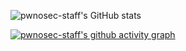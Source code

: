 ![pwnosec-staff's GitHub stats](https://github-readme-stats.vercel.app/api?username=pwnosec-staff&theme=transparent&show_icons=true)



[![pwnosec-staff's github activity graph](https://github-readme-activity-graph.vercel.app/graph?username=pwnosec-staff&bg_color=0d1117&color=878787&line=4c8ed9&point=878787&area=true&hide_border=true)](https://github.com/pwnosec-staff/pwnosec-staff)
